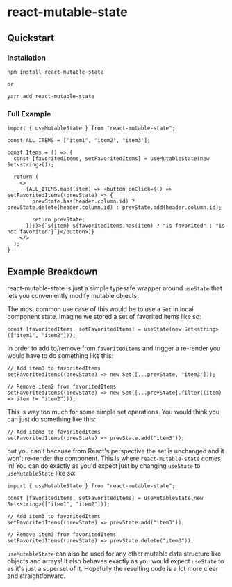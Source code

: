 # react-mutable-state

## Quickstart

### Installation

```
npm install react-mutable-state

or

yarn add react-mutable-state
```

### Full Example

```tsx
import { useMutableState } from "react-mutable-state";

const ALL_ITEMS = ["item1", "item2", "item3"];

const Items = () => {
  const [favoritedItems, setFavoritedItems] = useMutableState(new Set<string>());

  return (
    <>
      {ALL_ITEMS.map((item) => <button onClick={() => setFavoritedItems((prevState) => {
        prevState.has(header.column.id) ? prevState.delete(header.column.id) : prevState.add(header.column.id);

        return prevState;
      }))}>{`${item} ${favoritedItems.has(item) ? "is favorited" : "is not favorited"}`}</button>)}
    </>
  ); 
}
```

## Example Breakdown

react-mutable-state is just a simple typesafe wrapper around `useState` that lets you conveniently modify mutable objects.

The most common use case of this would be to use a `Set` in local component state. Imagine we stored a set of favorited items like so:

```tsx
const [favoritedItems, setFavoritedItems] = useState(new Set<string>(["item1", "item2"]));
```

In order to add to/remove from `favoritedItems` and trigger a re-render you would have to do something like this:

```tsx
// Add item3 to favoritedItems
setFavoritedItems((prevState) => new Set([...prevState, "item3"]));

// Remove item2 from favoritedItems
setFavoritedItems((prevState) => new Set([...prevState].filter((item) => item != "item2")));
```

This is way too much for some simple set operations. You would think you can just do something like this:


```tsx
// Add item3 to favoritedItems
setFavoritedItems((prevState) => prevState.add("item3"));
```

but you can't because from React's perspective the set is unchanged and it won't re-render the component. This is where `react-mutable-state` comes in! You can do exactly as you'd expect just by changing `useState` to `useMutableState` like so:

```tsx
import { useMutableState } from "react-mutable-state";

const [favoritedItems, setFavoritedItems] = useMutableState(new Set<string>(["item1", "item2"]));

// Add item3 to favoritedItems
setFavoritedItems((prevState) => prevState.add("item3"));

// Remove item3 from favoritedItems
setFavoritedItems((prevState) => prevState.delete("item3"));
```

`useMutableState` can also be used for any other mutable data structure like objects and arrays! It also behaves exactly as you would expect `useState` to as it's just a superset of it. Hopefully the resulting code is a lot more clear and straightforward.
